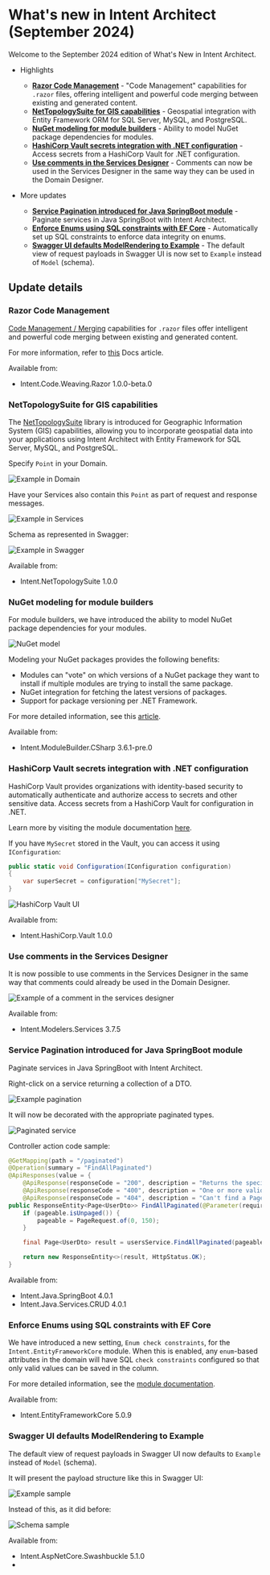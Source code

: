 # What's new in Intent Architect (September 2024)

Welcome to the September 2024 edition of What's New in Intent Architect.

- Highlights
  - **[Razor Code Management](#razor-code-management)** - "Code Management" capabilities for `.razor` files, offering intelligent and powerful code merging between existing and generated content.
  - **[NetTopologySuite for GIS capabilities](#nettopologysuite-for-gis-capabilities)** - Geospatial integration with Entity Framework ORM for SQL Server, MySQL, and PostgreSQL.
  - **[NuGet modeling for module builders](#nuget-modeling-for-module-builders)** - Ability to model NuGet package dependencies for modules.
  - **[HashiCorp Vault secrets integration with .NET configuration](#hashicorp-vault-secrets-integration-with-net-configuration)** - Access secrets from a HashiCorp Vault for .NET configuration.
  - **[Use comments in the Services Designer](#use-comments-in-the-services-designer)** - Comments can now be used in the Services Designer in the same way they can be used in the Domain Designer.

- More updates
  - **[Service Pagination introduced for Java SpringBoot module](#service-pagination-introduced-for-java-springboot-module)** - Paginate services in Java SpringBoot with Intent Architect.
  - **[Enforce Enums using SQL constraints with EF Core](#enforce-enums-using-sql-constraints-with-ef-core)** - Automatically set up SQL constraints to enforce data integrity on enums.
  - **[Swagger UI defaults ModelRendering to Example](#swagger-ui-defaults-modelrendering-to-example)** - The default view of request payloads in Swagger UI is now set to `Example` instead of `Model` (schema).

## Update details

### Razor Code Management

[Code Management / Merging](xref:application-development.code-management.about-code-management) capabilities for `.razor` files offer intelligent and powerful code merging between existing and generated content.

For more information, refer to [this](xref:application-development.code-weaving-and-generation.about-code-management-razor) Docs article.

Available from:

- Intent.Code.Weaving.Razor 1.0.0-beta.0

### NetTopologySuite for GIS capabilities

The [NetTopologySuite](https://nettopologysuite.github.io/NetTopologySuite/) library is introduced for Geographic Information System (GIS) capabilities, allowing you to incorporate geospatial data into your applications using Intent Architect with Entity Framework for SQL Server, MySQL, and PostgreSQL.

Specify `Point` in your Domain.

![Example in Domain](images/gis-point-domain.png)

Have your Services also contain this `Point` as part of request and response messages.

![Example in Services](images/gis-point-services.png)

Schema as represented in Swagger:

![Example in Swagger](images/gis-point-swagger.png)

Available from:

- Intent.NetTopologySuite 1.0.0

### NuGet modeling for module builders

For module builders, we have introduced the ability to model NuGet package dependencies for your modules.

![NuGet model](images/nuget-versions.png)

Modeling your NuGet packages provides the following benefits:

- Modules can "vote" on which versions of a NuGet package they want to install if multiple modules are trying to install the same package.
- NuGet integration for fetching the latest versions of packages.
- Support for package versioning per .NET Framework.

For more detailed information, see this [article](https://docs.intentarchitect.com/articles/module-building/templates-csharp/how-to-model-nuget-dependencies-csharp/how-to-model-nuget-dependencies-csharp.html).

Available from:

- Intent.ModuleBuilder.CSharp 3.6.1-pre.0

### HashiCorp Vault secrets integration with .NET configuration

HashiCorp Vault provides organizations with identity-based security to automatically authenticate and authorize access to secrets and other sensitive data. Access secrets from a HashiCorp Vault for configuration in .NET.

Learn more by visiting the module documentation [here](https://github.com/IntentArchitect/Intent.Modules.NET/blob/master/Modules/Intent.Modules.HashiCorp.Vault/README.md).

If you have `MySecret` stored in the Vault, you can access it using `IConfiguration`:

```csharp
public static void Configuration(IConfiguration configuration) 
{
    var superSecret = configuration["MySecret"];
}
```

![HashiCorp Vault UI](images/hashicorp-vault-ui.png)

Available from:

- Intent.HashiCorp.Vault 1.0.0

### Use comments in the Services Designer

It is now possible to use comments in the Services Designer in the same way that comments could already be used in the Domain Designer.

![Example of a comment in the services designer](images/example-of-a-comment-in-the-services-designer.png)

Available from:

- Intent.Modelers.Services 3.7.5

### Service Pagination introduced for Java SpringBoot module

Paginate services in Java SpringBoot with Intent Architect.

Right-click on a service returning a collection of a DTO.

![Example pagination](images/java-springboot-pagination.png)

It will now be decorated with the appropriate paginated types.

![Paginated service](images/java-springboot-paginated-service.png)

Controller action code sample:

```java
@GetMapping(path = "/paginated")
@Operation(summary = "FindAllPaginated")
@ApiResponses(value = {
    @ApiResponse(responseCode = "200", description = "Returns the specified Page<UserDto>."),
    @ApiResponse(responseCode = "400", description = "One or more validation errors have occurred."),
    @ApiResponse(responseCode = "404", description = "Can't find a Page<UserDto> with the parameters provided.") })
public ResponseEntity<Page<UserDto>> FindAllPaginated(@Parameter(required = true) Pageable pageable) {
    if (pageable.isUnpaged()) {
        pageable = PageRequest.of(0, 150);
    }

    final Page<UserDto> result = usersService.FindAllPaginated(pageable);

    return new ResponseEntity<>(result, HttpStatus.OK);
}
```

Available from:

- Intent.Java.SpringBoot 4.0.1
- Intent.Java.Services.CRUD 4.0.1

### Enforce Enums using SQL constraints with EF Core

We have introduced a new setting, `Enum check constraints`, for the `Intent.EntityFrameworkCore` module. When this is enabled, any `enum`-based attributes in the domain will have SQL `check constraints` configured so that only valid values can be saved in the column.

For more detailed information, see the [module documentation](https://github.com/IntentArchitect/Intent.Modules.NET/blob/master/Modules/Intent.Modules.EntityFrameworkCore/README.md#database-settings---enum-check-constraints).

Available from:

- Intent.EntityFrameworkCore 5.0.9

### Swagger UI defaults ModelRendering to Example

The default view of request payloads in Swagger UI now defaults to `Example` instead of `Model` (schema).

It will present the payload structure like this in Swagger UI:

![Example sample](images/swagger-ui-example.png)

Instead of this, as it did before:

![Schema sample](images/swagger-ui-schema.png)

Available from:

- Intent.AspNetCore.Swashbuckle 5.1.0
- 